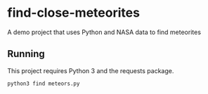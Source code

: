 # find-close-meteorites
A demo project that uses Python and NASA data to find meteorites

## Running

This project requires Python 3 and the requests package.

`python3 find meteors.py`
